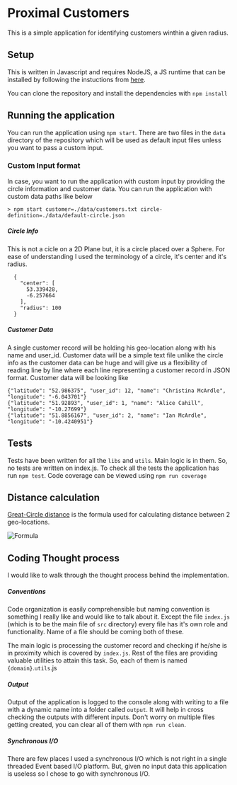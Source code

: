 # Proximal Customers

This is a simple application for identifying customers winthin a given radius. 

## Setup
This is written in Javascript and requires NodeJS, a JS runtime that can be installed by following the instuctions from [here](https://nodejs.org/).

You can clone the repository and install the dependencies with `npm install`

## Running the application

You can run the application using `npm start`.
There are two files in the `data` directory of the repository which will be used as default input files unless you want to pass a custom input. 


### Custom Input format
In case, you want to run the application with custom input by providing the circle information and customer data. You can run the application with custom data paths like below

```
> npm start customer=./data/customers.txt circle-definition=./data/default-circle.json
```

##### Circle Info
This is not a cicle on a 2D Plane but, it is a circle placed over a Sphere. For ease of understanding I used the terminology of a circle, it's center and it's radius.

```
  {
    "center": [
      53.339428,
      -6.257664
    ],
    "radius": 100
  }
```

##### Customer Data
A single customer record will be holding his geo-location along with his name and user_id. Customer data will be a simple text file unlike the circle info as the customer data can be huge and will give us a flexibility of reading line by line where each line representing a customer record in JSON format. Customer data will be looking like

```
{"latitude": "52.986375", "user_id": 12, "name": "Christina McArdle", "longitude": "-6.043701"}
{"latitude": "51.92893", "user_id": 1, "name": "Alice Cahill", "longitude": "-10.27699"}
{"latitude": "51.8856167", "user_id": 2, "name": "Ian McArdle", "longitude": "-10.4240951"}

```

## Tests
Tests have been written for all the `libs` and `utils`. Main logic is in them. So, no tests are written on index.js. To check all the tests the application has run `npm test`. Code coverage can be viewed using `npm run coverage`

## Distance calculation

[Great-Circle distance](https://en.wikipedia.org/wiki/Great-circle_distance) is the formula used for calculating distance between 2 geo-locations. 

![Formula](https://res.cloudinary.com/common/image/upload/c_scale,w_500/v1542477000/c3159d773b79d31c3f5ff176a6262fabd20cdbc9_ay4gl6.png)


## Coding Thought process
I would like to walk through the thought process behind the implementation.

##### Conventions

Code organization is easily comprehensible but naming convention is something I really like and would like to talk about it. Except the file `index.js` (which is to be the main file of `src` directory) every file has it's own role and functionality. Name of a file should be coming both of these. 

The main logic is processing the customer record and checking if he/she is in proximity which is covered by `index.js`. Rest of the files are providing valuable utilities to attain this task. So, each of them is named `{domain}`.`utils`.js

##### Output
Output of the application is logged to the console along with writing to a file with a dynamic name into a folder called `output`. It will help in cross checking the outputs with different inputs. Don't worry on multiple files getting created, you can clear all of them with `npm run clean`.

##### Synchronous I/O
There are few places I used a synchronous I/O which is not right in a single threaded Event based I/O platform. But, given no input data this application is useless so I chose to go with synchronous I/O. 